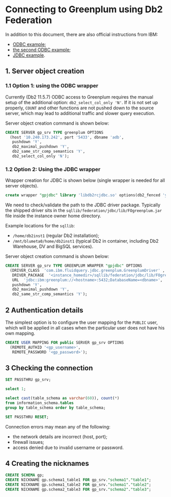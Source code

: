 # Connecting to Greenplum using Db2 Federation

In addition to this document, there are also official instructions from IBM:
- [ODBC example](https://www.ibm.com/support/pages/how-access-data-greenplum-using-db2-federation-server);
- [the second ODBC example](https://www.ibm.com/support/pages/how-query-greenplum-using-db2-federation-through-odbc-driver);
- [JDBC example](https://www.ibm.com/support/pages/how-query-greenplum-data-source-using-federation-server-through-jdbc-driver).


## 1. Server object creation

### 1.1 Option 1: using the ODBC wrapper

Currently (Db2 11.5.7) ODBC access to Greenplum requires the manual setup
of the additional option: `db2_select_col_only 'N'`. If it is not set up
properly, `COUNT` and other functions are not pushed down to the source
server, which may lead to additional traffic and slower query execution.

Server object creation command is shown below:

```SQL
CREATE SERVER gp_srv TYPE greenplum OPTIONS 
  (host '10.240.173.242', port '5433', dbname 'adb',
   pushdown 'Y',
   db2_maximal_pushdown 'Y',
   db2_same_str_comp_semantics 'Y',
   db2_select_col_only 'N');
```

### 1.2 Option 2: Using the JDBC wrapper

Wrapper creation for JDBC is shown below (single wrapper is needed for all server objects).

```SQL
create wrapper "gpjdbc" library 'libdb2rcjdbc.so' options(db2_fenced 'y');
```

We need to check/validate the path to the JDBC driver package.
Typically the shipped driver sits in the `sqllib/federation/jdbc/lib/FOgreenplum.jar`
file inside the instance owner home directory.

Example locations for the `sqllib`:
- `/home/db2inst1` (regular Db2 installation);
- `/mnt/blumeta0/home/db2inst1` (typical Db2 in container, including Db2 Warehouse, DV and BigSQL services).

Server object creation command is shown below:

```SQL
CREATE SERVER gp_srv TYPE GREENPLUM WRAPPER "gpjdbc" OPTIONS 
  (DRIVER_CLASS  'com.ibm.fluidquery.jdbc.greenplum.GreenplumDriver' ,
   DRIVER_PACKAGE  '<instance_homedir>/sqllib/federation/jdbc/lib/FOgreenplum.jar',
   URL  'jdbc:ibm:greenplum://<hostname>:5432;DatabaseName=<dbname>',
   pushdown 'Y',
   db2_maximal_pushdown 'Y',
   db2_same_str_comp_semantics 'Y');
```

## 2 Authentication details

The simplest option is to configure the user mapping for the `PUBLIC` user, which will be applied
in all cases when the particular user does not have his own mapping.

```SQL
CREATE USER MAPPING FOR public SERVER gp_srv OPTIONS
  (REMOTE_AUTHID '<gp_username>',
   REMOTE_PASSWORD '<gp_password>');
```

## 3 Checking the connection

```SQL
SET PASSTHRU gp_srv;

select 1;

select cast(table_schema as varchar(60)), count(*)
from information_schema.tables
group by table_schema order by table_schema;

SET PASSTHRU RESET;
```

Connection errors may mean any of the following:
- the network details are incorrect (host, port);
- firewall issues;
- access denied due to invalid username or password.

## 4 Creating the nicknames

```SQL
CREATE SCHEMA gp;
CREATE NICKNAME gp.schema1_table1 FOR gp_srv."schema1"."table1";
CREATE NICKNAME gp.schema1_table2 FOR gp_srv."schema1"."table2";
CREATE NICKNAME gp.schema2_table3 FOR gp_srv."schema2"."table3";
```
